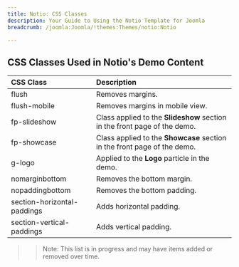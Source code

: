 ```yaml
---
title: Notio: CSS Classes
description: Your Guide to Using the Notio Template for Joomla
breadcrumb: /joomla:Joomla/!themes:Themes/notio:Notio

---
```


## CSS Classes Used in Notio's Demo Content

| CSS Class                   | Description                                                                                                             |
| :-----                      | :-----                                                                                                                  |
| flush                       | Removes margins.                                                                                           |
| flush-mobile                | Removes margins in mobile view.                                                                          |
| fp-slideshow                | Class applied to the **Slideshow** section in the front page of the demo.                                               |
| fp-showcase                 | Class applied to the **Showcase** section in the front page of the demo.                                                 |                                                                                                  
| g-logo                      | Applied to the **Logo** particle in the demo.                                                                           |
| nomarginbottom              | Removes the bottom margin.                                                                                              |
| nopaddingbottom             | Removes the bottom padding.                                                                                             |
| section-horizontal-paddings | Adds horizontal padding.                                                                                                |
| section-vertical-paddings   | Adds vertical padding.                                                                                                  |

>> Note: This list is in progress and may have items added or removed over time.
